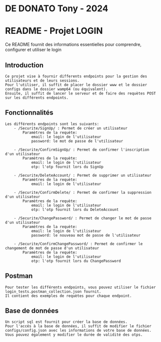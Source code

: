 # DE DONATO Tony - 2024
# README - Projet LOGIN

Ce README fournit des informations essentielles pour comprendre, configurer et utiliser le login 




## Introduction

    Ce projet vise à fournir differents endpoints pour la gestion des utilisateurs et de leurs sessions.
    Pour l'utiliser, il suffit de placer le dossier www et le dossier configs dans le dossier wamp64 (ou équivalent).
    Ensuite, il suffit de lancer le serveur et de faire des requètes POST sur les différents endpoints.


## Fonctionnalités

    Les différents endpoints sont les suivants:
        - /Securite/SignUp/ : Permet de créer un utilisateur
            Paramètres de la requète: 
                email: le login de l'utilisateur
                password: le mot de passe de l'utilisateur

        - /Securite/ConfirmSignUp/ : Permet de confirmer l'inscription d'un utilisateur
            Paramètres de la requète: 
                email: le login de l'utilisateur
                otp: l'otp fournit lors du SignUp
        
        - /Securite/DeleteAccount/ : Permet de supprimer un utilisateur
            Paramètres de la requète: 
                email: le login de l'utilisateur

        - /Securite/ConfirmDelete/ : Permet de confirmer la suppression d'un utilisateur
            Paramètres de la requète: 
                email: le login de l'utilisateur
                otp: l'otp fournit lors du DeleteAccount

        - /Securite/ChangePassword/ : Permet de changer le mot de passe d'un utilisateur
            Paramètres de la requète: 
                email: le login de l'utilisateur
                password: le nouveau mot de passe de l'utilisateur

        - /Securite/ConfirmChangePassword/ : Permet de confirmer le changement de mot de passe d'un utilisateur
            Paramètres de la requète: 
                email: le login de l'utilisateur
                otp: l'otp fournit lors du ChangePassword


## Postman

    Pour tester les différents endpoints, vous pouvez utiliser le fichier login_tests.postman_collection.json fournit.
    Il contient des exemples de requètes pour chaque endpoint.


## Base de données

    Un script sql est fournit pour créer la base de données.
    Pour l'accés à la base de données, il suffit de modifier le fichier configs/config.json avec les informations de votre base de données.
    Vous pouvez également y modifier le durée de validité des otps.
